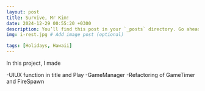 ```yaml
---
layout: post
title: Survive, Mr Kim!
date: 2024-12-29 00:55:20 +0300
description: You’ll find this post in your `_posts` directory. Go ahead and edit it and re-build the site to see your changes. # Add post description (optional)
img: i-rest.jpg # Add image post (optional)

tags: [Holidays, Hawaii]
---
```

In this project, I made

-UIUX function in title and Play 
-GameManager
-Refactoring of GameTimer and FireSpawn

